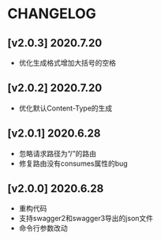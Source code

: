 # CHANGELOG

## [v2.0.3] 2020.7.20
- 优化生成格式增加大括号的空格

## [v2.0.2] 2020.7.20
- 优化默认Content-Type的生成

## [v2.0.1] 2020.6.28
- 忽略请求路径为“/”的路由
- 修复路由没有consumes属性的bug

## [v2.0.0] 2020.6.28
- 重构代码
- 支持swagger2和swagger3导出的json文件
- 命令行参数改动